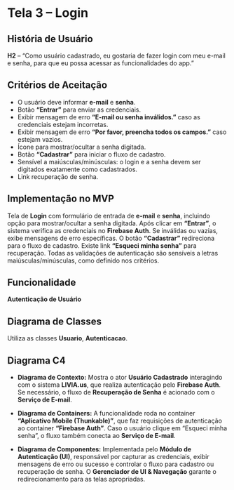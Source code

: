 # Tela 3 – Login

## História de Usuário
**H2** – “Como usuário cadastrado, eu gostaria de fazer login com meu e-mail e senha, para que eu possa acessar as funcionalidades do app.”

## Critérios de Aceitação
- O usuário deve informar **e-mail** e **senha**.
- Botão **“Entrar”** para enviar as credenciais.
- Exibir mensagem de erro **“E-mail ou senha inválidos.”** caso as credenciais estejam incorretas.
- Exibir mensagem de erro **“Por favor, preencha todos os campos.”** caso estejam vazios.
- Ícone para mostrar/ocultar a senha digitada.
- Botão **“Cadastrar”** para iniciar o fluxo de cadastro.
- Sensível a maiúsculas/minúsculas: o login e a senha devem ser digitados exatamente como cadastrados.
- Link recuperação de senha.

## Implementação no MVP
Tela de **Login** com formulário de entrada de **e-mail** e **senha**, incluindo opção para mostrar/ocultar a senha digitada. Após clicar em **“Entrar”**, o sistema verifica as credenciais no **Firebase Auth**. Se inválidas ou vazias, exibe mensagens de erro específicas. O botão **“Cadastrar”** redireciona para o fluxo de cadastro. Existe link **“Esqueci minha senha”** para recuperação. Todas as validações de autenticação são sensíveis a letras maiúsculas/minúsculas, como definido nos critérios.

## Funcionalidade
**Autenticação de Usuário**

## Diagrama de Classes
Utiliza as classes **Usuario**, **Autenticacao**.

## Diagrama C4 
- **Diagrama de Contexto:** Mostra o ator **Usuário Cadastrado** interagindo com o sistema **LIVIA.us**, que realiza autenticação pelo **Firebase Auth**. Se necessário, o fluxo de **Recuperação de Senha** é acionado com o **Serviço de E-mail**.

- **Diagrama de Containers:** A funcionalidade roda no container **“Aplicativo Mobile (Thunkable)”**, que faz requisições de autenticação ao container **“Firebase Auth”**. Caso o usuário clique em “Esqueci minha senha”, o fluxo também conecta ao **Serviço de E-mail**.

- **Diagrama de Componentes:** Implementada pelo **Módulo de Autenticação (UI)**, responsável por capturar as credenciais, exibir mensagens de erro ou sucesso e controlar o fluxo para cadastro ou recuperação de senha. O **Gerenciador de UI & Navegação** garante o redirecionamento para as telas apropriadas.
